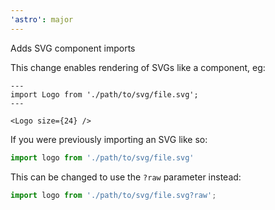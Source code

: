 ```yaml
---
'astro': major
---
```


Adds SVG component imports

This change enables rendering of SVGs like a component, eg:

```astro
---
import Logo from './path/to/svg/file.svg';
---

<Logo size={24} />
```

If you were previously importing an SVG like so:

```js
import logo from './path/to/svg/file.svg'
```

This can be changed to use the `?raw` parameter instead:

```js
import logo from './path/to/svg/file.svg?raw';
```


